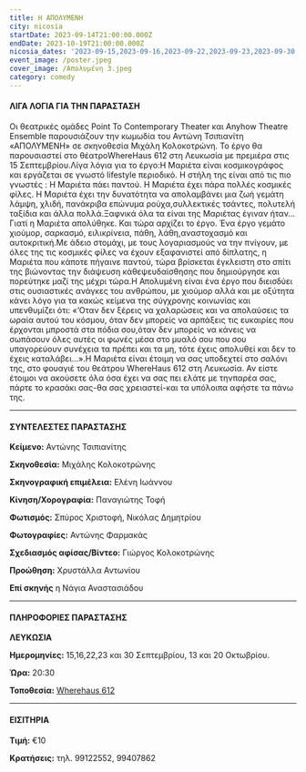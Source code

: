 ```yaml
---
title: Η ΑΠΟΛΥΜΕΝΗ
city: nicosia
startDate: 2023-09-14T21:00:00.000Z
endDate: 2023-10-19T21:00:00.000Z
nicosia_dates: '2023-09-15,2023-09-16,2023-09-22,2023-09-23,2023-09-30,2023-10-13,2023-10-20'
event_image: /poster.jpeg
cover_image: /Απολυμένη 3.jpeg
category: comedy
---
```


#### ΛΙΓΑ ΛΟΓΙΑ ΓΙΑ ΤΗΝ ΠΑΡΑΣΤΑΣΗ

Οι θεατρικές ομάδες	Point To Contemporary	Theater και Anyhow Theatre Ensemble	παρουσιάζουν την κωμωδία του Αντώνη Τσιπιανίτη	«ΑΠΟΛΥΜΕΝΗ»	σε σκηνοθεσία Μιχάλη Κολοκοτρώνη. Το έργο θα παρουσιαστεί στο θέατροWhereHaus	612 στη Λευκωσία με πρεμιέρα στις 15 Σεπτεμβρίου.Λίγα λόγια για το έργο:Η Μαριέτα είναι κοσμικογράφος και εργάζεται σε γνωστό	lifestyle περιοδικό. Η στήλη της είναι από τις πιο γνωστές	: Η Μαριέτα πάει παντού.	Η Μαριέτα έχει πάρα πολλές κοσμικές φίλες. Η Μαριέτα έχει την δυνατότητα να απολαμβάνει μια ζωή γεμάτη λάμψη, χλιδή, πανάκριβα επώνυμα ρούχα,συλλεκτικές τσάντες, πολυτελή ταξίδια και άλλα πολλά.Ξαφνικά όλα τα είναι της Μαριέτας έγιναν ήταν... Γιατί η Μαριέτα απολύθηκε. Και τώρα αρχίζει το έργο. Ένα έργο γεμάτο χιούμορ, σαρκασμό, ειλικρίνεια, πάθη, λάθη,αναστοχασμό και αυτοκριτική.Με άδειο στομάχι, με τους λογαριασμούς να την πνίγουν, με όλες της τις κοσμικές φίλες να έχουν εξαφανιστεί από δίπλατης, η Μαριέτα που κάποτε πήγαινε παντού, τώρα βρίσκεται έγκλειστη στο σπίτι της βιώνοντας την διάψευση κάθε​ψευδαίσθησης που δημιούργησε και πορεύτηκε μαζί της μέχρι τώρα.Η Απολυμένη	είναι ένα έργο που διεισδύει στις ουσιαστικές ανάγκες του ανθρώπου, με χιούμορ αλλά και με οξύτητα κάνει λόγο για τα κακώς κείμενα της σύγχρονης κοινωνίας και υπενθυμίζει ότι:	«‘Οταν δεν ξέρεις να χαλαρώσεις και να απολαύσεις τα ωραία αυτού του κόσμου, όταν δεν μπορείς να αρπάξεις τις ευκαιρίες που έρχονται μπροστά στα πόδια σου,όταν δεν μπορείς να κάνεις να σωπάσουν όλες αυτές οι φωνές μέσα στο μυαλό σου που σου υπαγορεύουν συνέχεια τα πρέπει και τα μη, τότε έχεις απολυθεί και δεν το έχεις καταλάβει...».Η Μαριέτα είναι έτοιμη να σας υποδεχτεί στο σαλόνι της, στο φουαγιέ του θεάτρου	WhereHaus	612 στη Λευκωσία. Αν είστε έτοιμοι να ακούσετε όλα όσα έχει να σας πει ελάτε με τηνπαρέα σας, πάρτε το κρασάκι σας-θα σας χρειαστεί-και τα υπόλοιπα αφήστε τα πάνω της.

***

#### ΣΥΝΤΕΛΕΣΤΕΣ ΠΑΡΑΣΤΑΣΗΣ

**Κείμενο:** Αντώνης Τσιπιανίτης

**Σκηνοθεσία:** Μιχάλης Κολοκοτρώνης

**Σκηνογραφική επιμέλεια:**	 Ελένη Ιωάννου

**Κίνηση/Χορογραφία:**	Παναγιώτης Τοφή

​**Φωτισμός:**	Σπύρος Χριστοφή,	Νικόλας Δημητρίου

**Φωτογραφίες:**	Αντώνης Φαρμακάς

**Σχεδιασμός αφίσας/Βίντεο:**	Γιώργος Κολοκοτρώνης

**Προώθηση:**	Χρυστάλλα Αντωνίου

**Επί σκηνής** η	Νάγια Αναστασιάδου

***

#### ΠΛΗΡΟΦΟΡΙΕΣ ΠΑΡΑΣΤΑΣΗΣ&#xA;

**ΛΕΥΚΩΣΙΑ**

**Ημερομηνίες:** 15,16,22,23 και 30 Σεπτεμβρίου, 13 και 20 Οκτωβρίου.

**Ώρα:**  20:30

**Τοποθεσία:**  [Wherehaus 612](https://www.google.gr/maps/place/WhereHaus+612/@35.1776103,33.3846831,17z/data=!4m6!3m5!1s0x14de170bc4982f01:0x9c24df07f8f1017d!8m2!3d35.177606!4d33.389554!16s%2Fg%2F11r9blzdp?hl=el\&entry=ttu)

***

#### ΕΙΣΙΤΗΡΙΑ

**Τιμή:** €10

**Κρατήσεις:** τηλ. 99122552, 99407862[
](https://www.google.gr/maps/place/WhereHaus+612/@35.1776103,33.3846831,17z/data=!3m1!4b1!4m6!3m5!1s0x14de170bc4982f01:0x9c24df07f8f1017d!8m2!3d35.177606!4d33.389554!16s%2Fg%2F11r9blzdp?hl=el\&entry=ttu)
